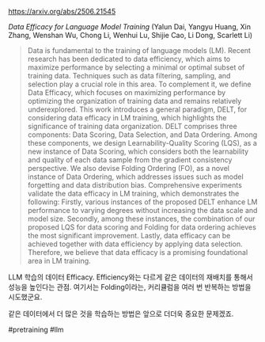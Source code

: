 https://arxiv.org/abs/2506.21545

*Data Efficacy for Language Model Training* (Yalun Dai, Yangyu Huang, Xin Zhang, Wenshan Wu, Chong Li, Wenhui Lu, Shijie Cao, Li Dong, Scarlett Li)

> Data is fundamental to the training of language models (LM). Recent research has been dedicated to data efficiency, which aims to maximize performance by selecting a minimal or optimal subset of training data. Techniques such as data filtering, sampling, and selection play a crucial role in this area. To complement it, we define Data Efficacy, which focuses on maximizing performance by optimizing the organization of training data and remains relatively underexplored. This work introduces a general paradigm, DELT, for considering data efficacy in LM training, which highlights the significance of training data organization. DELT comprises three components: Data Scoring, Data Selection, and Data Ordering. Among these components, we design Learnability-Quality Scoring (LQS), as a new instance of Data Scoring, which considers both the learnability and quality of each data sample from the gradient consistency perspective. We also devise Folding Ordering (FO), as a novel instance of Data Ordering, which addresses issues such as model forgetting and data distribution bias. Comprehensive experiments validate the data efficacy in LM training, which demonstrates the following: Firstly, various instances of the proposed DELT enhance LM performance to varying degrees without increasing the data scale and model size. Secondly, among these instances, the combination of our proposed LQS for data scoring and Folding for data ordering achieves the most significant improvement. Lastly, data efficacy can be achieved together with data efficiency by applying data selection. Therefore, we believe that data efficacy is a promising foundational area in LM training.

LLM 학습의 데이터 Efficacy. Efficiency와는 다르게 같은 데이터의 재배치를 통해서 성능을 높인다는 관점. 여기서는 Folding이라는, 커리큘럼을 여러 번 반복하는 방법을 시도했군요.

같은 데이터에서 더 많은 것을 학습하는 방법은 앞으로 더더욱 중요한 문제겠죠.

#pretraining #llm 